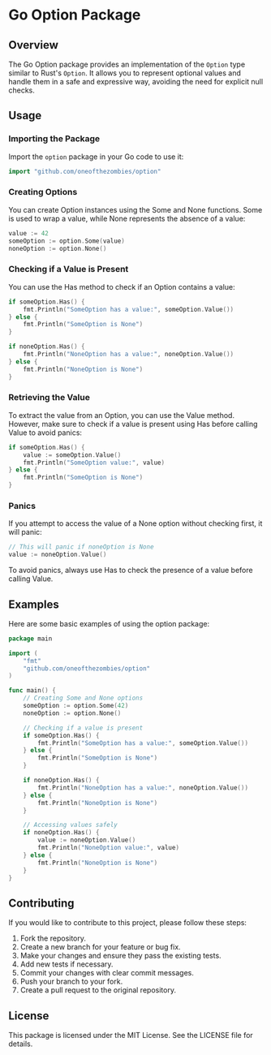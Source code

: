 # Go Option Package

## Overview

The Go Option package provides an implementation of the `Option` type similar to Rust's `Option`. It allows you to represent optional values and handle them in a safe and expressive way, avoiding the need for explicit null checks.

## Usage

### Importing the Package

Import the `option` package in your Go code to use it:

```go
import "github.com/oneofthezombies/option"
```

### Creating Options

You can create Option instances using the Some and None functions. Some is used to wrap a value, while None represents the absence of a value:

```go
value := 42
someOption := option.Some(value)
noneOption := option.None()
```

### Checking if a Value is Present

You can use the Has method to check if an Option contains a value:

```go
if someOption.Has() {
    fmt.Println("SomeOption has a value:", someOption.Value())
} else {
    fmt.Println("SomeOption is None")
}

if noneOption.Has() {
    fmt.Println("NoneOption has a value:", noneOption.Value())
} else {
    fmt.Println("NoneOption is None")
}
```

### Retrieving the Value

To extract the value from an Option, you can use the Value method. However, make sure to check if a value is present using Has before calling Value to avoid panics:

```go
if someOption.Has() {
    value := someOption.Value()
    fmt.Println("SomeOption value:", value)
} else {
    fmt.Println("SomeOption is None")
}
```

### Panics

If you attempt to access the value of a None option without checking first, it will panic:

```go
// This will panic if noneOption is None
value := noneOption.Value()
```

To avoid panics, always use Has to check the presence of a value before calling Value.

## Examples

Here are some basic examples of using the option package:

```go
package main

import (
    "fmt"
    "github.com/oneofthezombies/option"
)

func main() {
    // Creating Some and None options
    someOption := option.Some(42)
    noneOption := option.None()

    // Checking if a value is present
    if someOption.Has() {
        fmt.Println("SomeOption has a value:", someOption.Value())
    } else {
        fmt.Println("SomeOption is None")
    }

    if noneOption.Has() {
        fmt.Println("NoneOption has a value:", noneOption.Value())
    } else {
        fmt.Println("NoneOption is None")
    }

    // Accessing values safely
    if noneOption.Has() {
        value := noneOption.Value()
        fmt.Println("NoneOption value:", value)
    } else {
        fmt.Println("NoneOption is None")
    }
}
```

## Contributing

If you would like to contribute to this project, please follow these steps:

1. Fork the repository.
2. Create a new branch for your feature or bug fix.
3. Make your changes and ensure they pass the existing tests.
4. Add new tests if necessary.
5. Commit your changes with clear commit messages.
6. Push your branch to your fork.
7. Create a pull request to the original repository.

## License

This package is licensed under the MIT License. See the LICENSE file for details.
